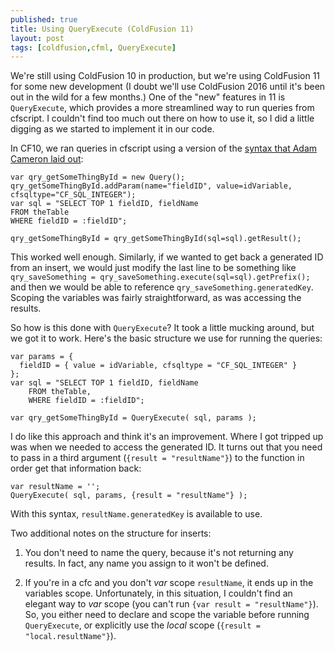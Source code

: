 ```yaml
---
published: true
title: Using QueryExecute (ColdFusion 11)
layout: post
tags: [coldfusion,cfml, QueryExecute]
---
```

We're still using ColdFusion 10 in production, but we're using ColdFusion 11 for some new development (I doubt we'll use ColdFusion 2016 until it's been out in the wild for a few months.) One of the "new" features in 11 is `QueryExecute`, which provides a more streamlined way to run queries from cfscript. I couldn't find too much out there on how to use it, so I did a little digging as we started to implement it in our code. <!--more-->

In CF10, we ran queries in cfscript using a version of the [syntax that Adam Cameron laid out](http://blog.adamcameron.me/2014/01/using-querycfc-doesnt-have-to-be-drama.html):

	var qry_getSomeThingById = new Query();
    qry_getSomeThingById.addParam(name="fieldID", value=idVariable, cfsqltype="CF_SQL_INTEGER");
    var sql = "SELECT TOP 1 fieldID, fieldName
    FROM theTable
    WHERE fieldID = :fieldID";

    qry_getSomeThingById = qry_getSomeThingById(sql=sql).getResult();

This worked well enough. Similarly, if we wanted to get back a generated ID from an insert, we would just modify the last line to be something like `qry_saveSomething = qry_saveSomething.execute(sql=sql).getPrefix();` and then we would be able to reference `qry_saveSomething.generatedKey`. Scoping the variables was fairly straightforward, as was accessing the results.

So how is this done with  `QueryExecute`? It took a little mucking around, but we got it to work. Here's the basic structure we use for running the queries:

	var params = {
      fieldID = { value = idVariable, cfsqltype = "CF_SQL_INTEGER" }
    };
	var sql = "SELECT TOP 1 fieldID, fieldName
		FROM theTable,
		WHERE fieldID = :fieldID";

	var qry_getSomeThingById = QueryExecute( sql, params );

I do like this approach and think it's an improvement. Where I got tripped up was when we needed to access the generated ID. It turns out that you need to pass in a third argument (`{result = "resultName"}`) to the function in order get that information back:

	var resultName = '';
	QueryExecute( sql, params, {result = "resultName"} );

With this syntax, `resultName.generatedKey` is available to use.

Two additional notes on the structure for inserts:

1) You don't need to name the query, because it's not returning any results. In fact, any name you assign to it won't be defined.

2) If you're in a cfc and you don't *var* scope `resultName`, it ends up in the variables scope. Unfortunately, in this situation, I couldn't find an elegant way to *var* scope (you can't run `{var result = "resultName"}`). So, you either need to declare and scope the variable before running `QueryExecute`, or explicitly use the *local* scope (`{result = "local.resultName"}`).








